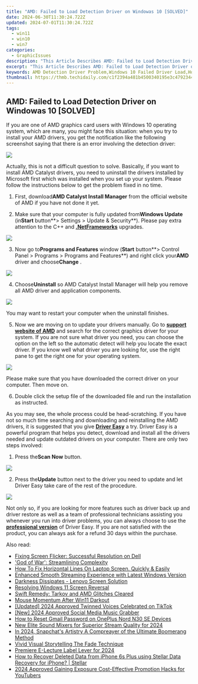 ```yaml
---
title: "AMD: Failed to Load Detection Driver on Windowas 10 [SOLVED]"
date: 2024-06-30T11:30:24.722Z
updated: 2024-07-01T11:30:24.722Z
tags:
  - win11
  - win10
  - win7
categories:
  - GraphicIssues
description: "This Article Describes AMD: Failed to Load Detection Driver on Windowas 10 [SOLVED]"
excerpt: "This Article Describes AMD: Failed to Load Detection Driver on Windowas 10 [SOLVED]"
keywords: AMD Detection Driver Problem,Windows 10 Failed Driver Load,How to Fix AMD Loading Issue,Resolving Detection Driver Failure on Windows 10,AMD Driver Compatibility with Windows 10,Loading Errors,Troubleshooting Failed Loading of AMD Detection Driver
thumbnail: https://thmb.techidaily.com/c1f2394a481b4500340195e3c4792344b150afff1dec50e97267f5b7542797ed.jpeg
---
```


## AMD: Failed to Load Detection Driver on Windowas 10 [SOLVED]

If you are one of AMD graphics card users with Windows 10 operating system, which are many, you might face this situation: when you try to install your AMD drivers, you get the notification like the following screenshot saying that there is an error involving the detection driver:
  
![](https://images.drivereasy.com/wp-content/uploads/2016/11/failed-to-load-detection-driver.png)
  
 Actually, this is not a difficult question to solve. Basically, if you want to install AMD Catalyst drivers, you need to uninstall the drivers installed by Microsoft first which was installed when you set up your system. Please follow the instructions below to get the problem fixed in no time.
  
 1) First, download**AMD Catalyst Install Manager** from the official website of AMD if you have not done it yet.
  
 2) Make sure that your computer is fully updated from**Windows Update** (in**Start** button**\> Settings > Update & Security**). Please pay extra attention to the C++ and [**.NetFrameworks**](https://tools.techidaily.com/drivereasy/download/) upgrades.
  
![](https://images.drivereasy.com/wp-content/uploads/2016/11/check-for-update-in-windows-10-600x481.jpg)

 3) Now go to**Programs and Features** window (**Start** button**\> Control Panel > Programs > Programs and Features**) and right click your**AMD** driver and choose**Change** .
  
![](https://images.drivereasy.com/wp-content/uploads/2016/11/control-panel-programs-programs-and-features-change-amd.jpg)

 4) Choose**Uninstall** so AMD Catalyst Install Manager will help you remove all AMD driver and application components.
  
![](https://images.drivereasy.com/wp-content/uploads/2016/11/amd-catalyst-install-manager.jpg)
  
 You may want to restart your computer when the uninstall finishes.
  
 5) Now we are moving on to update your drivers manually. Go to **[support website of AMD](http://support.amd.com/en-us/download)**  and search for the correct graphics driver for your system. If you are not sure what driver you need, you can choose the option on the left so the automatic detect will help you locate the exact driver. If you know well what driver you are looking for, use the right pane to get the right one for your operating system.
  
![](https://images.drivereasy.com/wp-content/uploads/2016/11/support-website-of-amd.jpg)
  
 Please make sure that you have downloaded the correct driver on your computer. Then move on.
  
 6) Double click the setup file of the downloaded file and run the installation as instructed.
  
 As you may see, the whole process could be head-scratching. If you have not so much time searching and downloading and reinstalling the AMD drivers, it is suggested that you give [**Driver Easy**](https://tools.techidaily.com/drivereasy/download/) a try. Driver Easy is a powerful program that helps you detect, download and install all the drivers needed and update outdated drivers on your computer. There are only two steps involved:
  
 1) Press the**Scan Now** button.
  
![](https://images.drivereasy.com/wp-content/uploads/2017/04/img_58e899261a7fe.png)

 2) Press the**Update** button next to the driver you need to update and let Driver Easy take care of the rest of the procedure.
  
![](https://images.drivereasy.com/wp-content/uploads/2017/04/img_58e899330fa48.jpg)

 Not only so, if you are looking for more features such as driver back up and driver restore as well as a team of professional technicians assisting you whenever you run into driver problems, you can always choose to use the [**professional version**](https://tools.techidaily.com/drivereasy/download/) of Driver Easy. If you are not satisfied with the product, you can always ask for a refund 30 days within the purchase.

<ins class="adsbygoogle"
     style="display:block"
     data-ad-format="autorelaxed"
     data-ad-client="ca-pub-7571918770474297"
     data-ad-slot="1223367746"></ins>



<ins class="adsbygoogle"
     style="display:block"
     data-ad-client="ca-pub-7571918770474297"
     data-ad-slot="8358498916"
     data-ad-format="auto"
     data-full-width-responsive="true"></ins>

<span class="atpl-alsoreadstyle">Also read:</span>
<div><ul>
<li><a href="https://graphic-issues.techidaily.com/fixing-screen-flicker-successful-resolution-on-dell/"><u>Fixing Screen Flicker: Successful Resolution on Dell</u></a></li>
<li><a href="https://graphic-issues.techidaily.com/god-of-war-streamlining-complexity/"><u>'God of War': Streamlining Complexity</u></a></li>
<li><a href="https://graphic-issues.techidaily.com/1719818155431-how-to-fix-horizontal-lines-on-laptop-screen-quickly-and-easily/"><u>How To Fix Horizontal Lines On Laptop Screen. Quickly & Easily</u></a></li>
<li><a href="https://graphic-issues.techidaily.com/enhanced-smooth-streaming-experience-with-latest-windows-version/"><u>Enhanced Smooth Streaming Experience with Latest Windows Version</u></a></li>
<li><a href="https://graphic-issues.techidaily.com/darkness-dissipates-lenovo-screen-solution/"><u>Darkness Dissipates - Lenovo Screen Solution</u></a></li>
<li><a href="https://graphic-issues.techidaily.com/resolving-windows-11-screen-reversal/"><u>Resolving Windows 11 Screen Reversal</u></a></li>
<li><a href="https://graphic-issues.techidaily.com/swift-remedy-tarkov-and-amd-glitches-cleared/"><u>Swift Remedy: Tarkov and AMD Glitches Cleared</u></a></li>
<li><a href="https://graphic-issues.techidaily.com/mouse-momentum-after-win11-darkout/"><u>Mouse Momentum After Win11 Darkout</u></a></li>
<li><a href="https://tiktok-video-recordings.techidaily.com/updated-2024-approved-twinned-voices-celebrated-on-tiktok/"><u>[Updated] 2024 Approved  Twinned Voices Celebrated on TikTok</u></a></li>
<li><a href="https://facebook-clips.techidaily.com/new-2024-approved-social-media-music-grabber/"><u>[New] 2024 Approved  Social Media Music Grabber</u></a></li>
<li><a href="https://easy-unlock-android.techidaily.com/how-to-reset-gmail-password-on-oneplus-nord-n30-se-devices-by-drfone-android/"><u>How to Reset Gmail Password on OnePlus Nord N30 SE Devices</u></a></li>
<li><a href="https://audio-shaping.techidaily.com/new-elite-sound-mixers-for-superior-stream-quality-for-2024/"><u>New Elite Sound Mixers for Superior Stream Quality for 2024</u></a></li>
<li><a href="https://snapchat-videos.techidaily.com/in-2024-snapchats-artistry-a-compreayer-of-the-ultimate-boomerang-method/"><u>In 2024, Snapchat's Artistry  A Compreayer of the Ultimate Boomerang Method</u></a></li>
<li><a href="https://screen-mirroring-recording.techidaily.com/vivid-visual-storytelling-the-fade-technique/"><u>Vivid Visual Storytelling  The Fade Technique</u></a></li>
<li><a href="https://extra-approaches.techidaily.com/premiere-e-lecture-label-lever-for-2024/"><u>Premiere E-Lecture Label Lever for 2024</u></a></li>
<li><a href="https://blog-min.techidaily.com/how-to-recover-deleted-data-from-iphone-6s-plus-using-stellar-data-recovery-for-iphone-stellar-by-stellar-data-recovery-ios-iphone-data-recovery/"><u>How to Recover Deleted Data from iPhone 6s Plus using Stellar Data Recovery for iPhone? | Stellar</u></a></li>
<li><a href="https://youtube-stream.techidaily.com/2024-approved-gaining-exposure-cost-effective-promotion-hacks-for-youtubers/"><u>2024 Approved  Gaining Exposure  Cost-Effective Promotion Hacks for YouTubers</u></a></li>
</ul></div>
